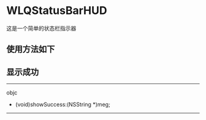 # WLQStatusBarHUD
这是一个简单的状态栏指示器

## 使用方法如下

## 显示成功
****
objc
+ (void)showSuccess:(NSString *)meg;
****
  
